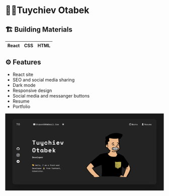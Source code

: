 # 👨‍💻Tuychiev Otabek

## 🏗 Building Materials

| React | CSS | HTML |
| :---: | :-: | :--: |

## ⚙️ Features
- React site
- SEO and social media sharing
- Dark mode
- Responsive design
- Social media and messanger buttons
- Resume
- Portfolio

![to](https://github.com/Otabek996/responsive-to-website/blob/main/src/images/to-website.png)
